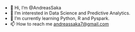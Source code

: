 - 👋 Hi, I’m @AndreasSaka
- 👀 I’m interested in Data Science and Predictive Analytics.
- 🌱 I’m currently learning Python, R and Pyspark.
- 📫 How to reach me andreassaka7@gmail.com

<!---
AndreasSaka/AndreasSaka is a ✨ special ✨ repository because its `README.md` (this file) appears on your GitHub profile.
You can click the Preview link to take a look at your changes.
--->
